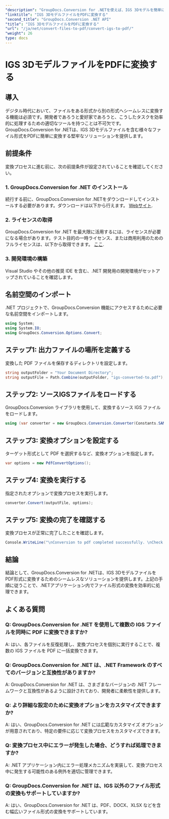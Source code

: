 ```yaml
---
"description": "GroupDocs.Conversion for .NETを使えば、IGS 3Dモデルを簡単にPDFに変換できます。今すぐダウンロードして、シームレスなファイル形式変換を実現しましょう。"
"linktitle": "IGS 3DモデルファイルをPDFに変換する"
"second_title": "GroupDocs.Conversion .NET API"
"title": "IGS 3DモデルファイルをPDFに変換する"
"url": "/ja/net/convert-files-to-pdf/convert-igs-to-pdf/"
"weight": 26
type: docs
---
```

# IGS 3DモデルファイルをPDFに変換する

## 導入
デジタル時代において、ファイルをある形式から別の形式へシームレスに変換する機能は必須です。開発者であろうと愛好家であろうと、こうしたタスクを効率的に処理するための適切なツールを持つことは不可欠です。GroupDocs.Conversion for .NETは、IGS 3Dモデルファイルを含む様々なファイル形式をPDFに簡単に変換する堅牢なソリューションを提供します。
## 前提条件
変換プロセスに進む前に、次の前提条件が設定されていることを確認してください。
### 1. GroupDocs.Conversion for .NET のインストール
続行する前に、GroupDocs.Conversion for .NETをダウンロードしてインストールする必要があります。ダウンロードは以下から行えます。 [Webサイト](https://releases。groupdocs.com/conversion/net/).
### 2. ライセンスの取得
GroupDocs.Conversion for .NET を最大限に活用するには、ライセンスが必要になる場合があります。テスト目的の一時ライセンス、または商用利用のためのフルライセンスは、以下から取得できます。 [ここ](https://purchase。groupdocs.com/buy).
### 3. 開発環境の構築
Visual Studio やその他の推奨 IDE を含む、.NET 開発用の開発環境がセットアップされていることを確認します。

## 名前空間のインポート
.NET プロジェクトで、GroupDocs.Conversion 機能にアクセスするために必要な名前空間をインポートします。
```csharp
using System;
using System.IO;
using GroupDocs.Conversion.Options.Convert;
```
## ステップ1: 出力ファイルの場所を定義する
変換した PDF ファイルを保存するディレクトリを設定します。
```csharp
string outputFolder = "Your Document Directory";
string outputFile = Path.Combine(outputFolder, "igs-converted-to.pdf");
```
## ステップ2: ソースIGSファイルをロードする
GroupDocs.Conversion ライブラリを使用して、変換するソース IGS ファイルをロードします。
```csharp
using (var converter = new GroupDocs.Conversion.Converter(Constants.SAMPLE_IGS))
```
## ステップ3: 変換オプションを設定する
ターゲット形式として PDF を選択するなど、変換オプションを指定します。
```csharp
var options = new PdfConvertOptions();
```
## ステップ4: 変換を実行する
指定されたオプションで変換プロセスを実行します。
```csharp
converter.Convert(outputFile, options);
```
## ステップ5: 変換の完了を確認する
変換プロセスが正常に完了したことを確認します。
```csharp
Console.WriteLine("\nConversion to pdf completed successfully. \nCheck output in {0}", outputFolder);
```

## 結論
結論として、GroupDocs.Conversion for .NETは、IGS 3DモデルファイルをPDF形式に変換するためのシームレスなソリューションを提供します。上記の手順に従うことで、.NETアプリケーション内でファイル形式の変換を効率的に処理できます。
## よくある質問
### Q: GroupDocs.Conversion for .NET を使用して複数の IGS ファイルを同時に PDF に変換できますか?
A: はい、各ファイルを反復処理し、変換プロセスを個別に実行することで、複数の IGS ファイルを PDF に一括変換できます。
### Q: GroupDocs.Conversion for .NET は、.NET Framework のすべてのバージョンと互換性がありますか?
A: GroupDocs.Conversion for .NET は、さまざまなバージョンの .NET フレームワークと互換性があるように設計されており、開発者に柔軟性を提供します。
### Q: より詳細な設定のために変換オプションをカスタマイズできますか?
A: はい、GroupDocs.Conversion for .NET には広範なカスタマイズ オプションが用意されており、特定の要件に応じて変換プロセスをカスタマイズできます。
### Q: 変換プロセス中にエラーが発生した場合、どうすれば処理できますか?
A: .NET アプリケーション内にエラー処理メカニズムを実装して、変換プロセス中に発生する可能性のある例外を適切に管理できます。
### Q: GroupDocs.Conversion for .NET は、IGS 以外のファイル形式の変換もサポートしていますか?
A: はい、GroupDocs.Conversion for .NET は、PDF、DOCX、XLSX などを含む幅広いファイル形式の変換をサポートしています。